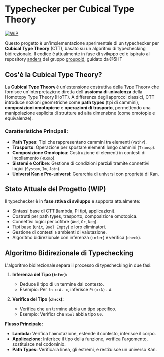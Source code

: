 # Typechecker per Cubical Type Theory

[![WIP](https://img.shields.io/badge/Stato-Lavoro%20in%20Corso-yellow)](https://github.com/tuo-repo)

Questo progetto è un'implementazione sperimentale di un typechecker per **Cubical Type Theory** (CTT), basato su un algoritmo di typechecking bidirezionale. Il codice è attualmente in fase di sviluppo ed è ispirato al repository [anders](https://github.com/groupoid/anders/tree/main) del gruppo [groupoid](https://github.com/groupoid), guidato da @5HT

## Cos'è la Cubical Type Theory?

La **Cubical Type Theory** è un'estensione costruttiva della Type Theory che fornisce un'interpretazione diretta dell'**assioma di univalenza** della Homotopy Type Theory (HoTT). A differenza degli approcci classici, CTT introduce nozioni geometriche come **path types** (tipi di cammini), **composizioni omotopiche** e **operazioni di trasporto**, permettendo una manipolazione esplicita di strutture ad alta dimensione (come omotopie e equivalenze).

### Caratteristiche Principali:
- **Path Types**: Tipi che rappresentano cammini tra elementi (`PathP`).
- **Trasporto**: Operazione per spostare elementi lungo cammini (`Transp`).
- **Composizione Omotopica**: Costruzione di elementi in contesti di incollamento (`HComp`).
- **Sistemi e Cofibre**: Gestione di condizioni parziali tramite connettivi logici (`System`, `Im`, `Join`).
- **Universi Kan e Pre-universi**: Gerarchia di universi con proprietà di Kan.

## Stato Attuale del Progetto (WIP)

Il typechecker è in **fase attiva di sviluppo** e supporta attualmente:
- Sintassi base di CTT (lambda, Pi tipi, applicazioni).
- Costrutti per path types, trasporto, composizione omotopica.
- Connettivi logici per cofibre (`And`, `Or`, `Neg`).
- Tipi base (`Unit`, `Bool`, `Empty`) e loro eliminatori.
- Gestione di contesti e ambienti di valutazione.
- Algoritmo bidirezionale con inferenza (`infer`) e verifica (`check`).

## Algoritmo Bidirezionale di Typechecking

L'algoritmo bidirezionale separa il processo di typechecking in due fasi:

1. **Inferenza del Tipo (`infer`):**
   - Deduce il tipo di un termine dal contesto.
   - Esempio: Per `fn x:A. x`, inferisce `Pi(x:A). A`.

2. **Verifica del Tipo (`check`):**
   - Verifica che un termine abbia un tipo specifico.
   - Esempio: Verifica che `Bool` abbia tipo `U0`.

**Flusso Principale:**
- **Lambda:** Verifica l'annotazione, estende il contesto, inferisce il corpo.
- **Applicazione:** Inferisce il tipo della funzione, verifica l'argomento, sostituisce nel codominio.
- **Path Types:** Verifica la linea, gli estremi, e restituisce un universo Kan.

